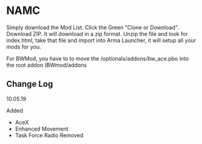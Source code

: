 # NAMC

Simply download the Mod List. Click the Green "Clone or Download".  Download ZIP.  It will download in a zip format.  Unzip the file and look for index.html,  take that file and import into Arma Launcher, it will setup all your mods for you. 

For BWMod, you have to to  move the /optionals/addons/bw_ace.pbo into the root addon (BWmod/addons

## Change Log

10.05.19

Added
- AceX
- Enhanced Movement
- Task Force Radio
Removed
